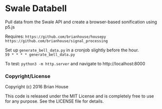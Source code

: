 # Swale Databell

Pull data from the Swale API and create a browser-based sonification using p5.js

Requires:
`https://github.com/brianhouse/housepy`  
`https://github.com/brianhouse/signal_processing`  

Set up `generate_bell_data.py` in a cronjob slightly before the hour.  
`59 * * * * generate_bell_data.py`

To test:
`python3 -m http.server` and navigate to http://localhost:8000


### Copyright/License

Copyright (c) 2016 Brian House

This code is released under the MIT License and is completely free to use for any purpose. See the LICENSE file for details.
